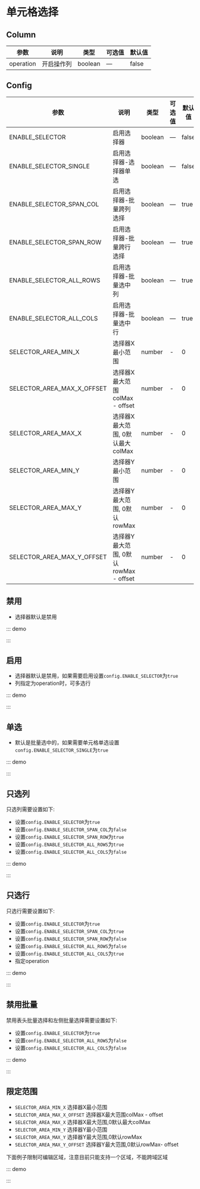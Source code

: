 # 单元格选择

## Column

| 参数      | 说明       | 类型    | 可选值 | 默认值 |
| --------- | ---------- | ------- | ------ | ------ |
| operation | 开启操作列 | boolean | —      | false  |

## Config

| 参数                       | 说明                                   | 类型    | 可选值 | 默认值 |
| -------------------------- | -------------------------------------- | ------- | ------ | ------ |
| ENABLE_SELECTOR            | 启用选择器                             | boolean | —      | false  |
| ENABLE_SELECTOR_SINGLE     | 启用选择器-选择器单选                  | boolean | —      | false  |
| ENABLE_SELECTOR_SPAN_COL   | 启用选择器-批量跨列选择                | boolean | —      | true   |
| ENABLE_SELECTOR_SPAN_ROW   | 启用选择器-批量跨行选择                | boolean | —      | true   |
| ENABLE_SELECTOR_ALL_ROWS   | 启用选择器-批量选中列                  | boolean | —      | true   |
| ENABLE_SELECTOR_ALL_COLS   | 启用选择器-批量选中行                  | boolean | —      | true   |
| SELECTOR_AREA_MIN_X        | 选择器X最小范围                        | number  | -      | 0      |
| SELECTOR_AREA_MAX_X_OFFSET | 选择器X最大范围 colMax - offset        | number  | -      | 0      |
| SELECTOR_AREA_MAX_X        | 选择器X最大范围, 0默认最大 colMax      | number  | -      | 0      |
| SELECTOR_AREA_MIN_Y        | 选择器Y最小范围                        | number  | -      | 0      |
| SELECTOR_AREA_MAX_Y        | 选择器Y最大范围, 0默认 rowMax          | number  | -      | 0      |
| SELECTOR_AREA_MAX_Y_OFFSET | 选择器Y最大范围, 0默认 rowMax - offset | number  | -      | 0      |


## 禁用

-   选择器默认是禁用

::: demo

<d-iframe src="/selector/disabled.html" style="min-height:220px"></d-iframe>
:::

## 启用

-   选择器默认是禁用，如果需要启用设置`config.ENABLE_SELECTOR`为`true`
-   列指定为operation时，可多选行

::: demo

<d-iframe src="/selector/enable.html" style="min-height:220px"></d-iframe>
:::

## 单选

-   默认是批量选中的，如果需要单元格单选设置`config.ENABLE_SELECTOR_SINGLE`为`true`

::: demo

<d-iframe src="/selector/single.html" style="min-height:220px"></d-iframe>
:::

## 只选列

只选列需要设置如下:

-   设置`config.ENABLE_SELECTOR`为`true`
-   设置`config.ENABLE_SELECTOR_SPAN_COL`为`false`
-   设置`config.ENABLE_SELECTOR_SPAN_ROW`为`true`
-   设置`config.ENABLE_SELECTOR_ALL_ROWS`为`true`
-   设置`config.ENABLE_SELECTOR_ALL_COLS`为`false`

::: demo

<d-iframe src="/selector/col.html" style="min-height:220px"></d-iframe>
:::

## 只选行

只选行需要设置如下:

-   设置`config.ENABLE_SELECTOR`为`true`
-   设置`config.ENABLE_SELECTOR_SPAN_COL`为`true`
-   设置`config.ENABLE_SELECTOR_SPAN_ROW`为`false`
-   设置`config.ENABLE_SELECTOR_ALL_ROWS`为`false`
-   设置`config.ENABLE_SELECTOR_ALL_COLS`为`true`
-   指定operation


::: demo

<d-iframe src="/selector/row.html" style="min-height:220px"></d-iframe>
:::

## 禁用批量

禁用表头批量选择和左侧批量选择需要设置如下:

-   设置`config.ENABLE_SELECTOR`为`true`
-   设置`config.ENABLE_SELECTOR_ALL_ROWS`为`false`
-   设置`config.ENABLE_SELECTOR_ALL_COLS`为`false` 

::: demo

<d-iframe src="/selector/batch.html" style="min-height:220px"></d-iframe>
:::

## 限定范围
-   `SELECTOR_AREA_MIN_X` 选择器X最小范围
-   `SELECTOR_AREA_MAX_X_OFFSET` 选择器X最大范围colMax - offset
-   `SELECTOR_AREA_MAX_X` 选择器X最大范围,0默认最大colMax
-   `SELECTOR_AREA_MIN_Y` 选择器Y最小范围
-   `SELECTOR_AREA_MAX_Y` 选择器Y最大范围,0默认rowMax
-   `SELECTOR_AREA_MAX_Y_OFFSET` 选择器Y最大范围,0默认rowMax- offset

下面例子限制可编辑区域，注意目前只能支持一个区域，不能跨域区域

::: demo

<d-iframe src="/selector/scope.html" style="min-height:220px"></d-iframe>
:::
